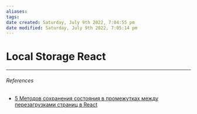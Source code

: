 ```yaml
---
aliases: 
tags: 
date created: Saturday, July 9th 2022, 7:04:55 pm
date modified: Saturday, July 9th 2022, 7:05:14 pm
---
```


# Local Storage React

---

###### References

- [5 Методов сохранения состояния в промежутках между перезагрузками страниц в React](https://nuancesprog.ru/p/12306/)
